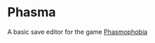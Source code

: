 # Phasma
A basic save editor for the game [Phasmophobia](https://store.steampowered.com/app/739630/Phasmophobia/)